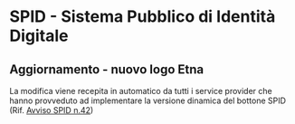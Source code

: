 # SPID - Sistema Pubblico di Identità Digitale

## Aggiornamento - nuovo logo Etna

La modifica viene recepita in automatico da tutti i service provider che hanno provveduto ad implementare la versione dinamica del bottone SPID (Rif. [Avviso SPID n.42](https://www.agid.gov.it/sites/default/files/repository_files/spid-avviso-n42-spid_bottone.pdf))
